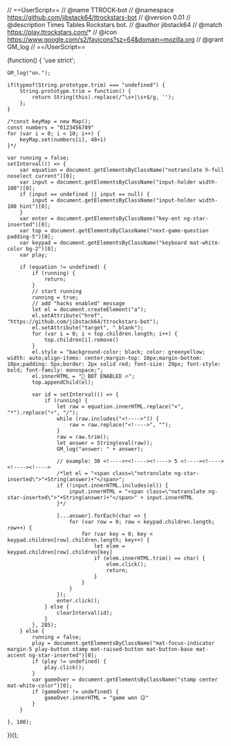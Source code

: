 // ==UserScript==
// @name         TTROCK-bot
// @namespace    https://github.com/jibstack64/ttrockstars-bot
// @version      0.01
// @description  Times Tables Rockstars bot.
// @author       jibstack64
// @match        https://play.ttrockstars.com/*
// @icon         https://www.google.com/s2/favicons?sz=64&domain=mozilla.org
// @grant        GM_log
// ==/UserScript==

(function() {
    'use strict';

    GM_log("on.");

    if(typeof(String.prototype.trim) === "undefined") {
        String.prototype.trim = function() {
            return String(this).replace(/^\s+|\s+$/g, '');
        };
    }

    /*const keyMap = new Map();
    const numbers = "0123456789"
    for (var i = 0; i < 10; i++) {
        keyMap.set(numbers[i], 48+i)
    }*/

    var running = false;
    setInterval(() => {
        var equation = document.getElementsByClassName("notranslate h-full noselect current")[0];
        var input = document.getElementsByClassName("input-holder width-100")[0];
        if (input == undefined || input == null) {
            input = document.getElementsByClassName("input-holder width-100 hint")[0];
        }
        var enter = document.getElementsByClassName("key-ent ng-star-inserted")[0];
        var top = document.getElementsByClassName("next-game-question padding-5")[0];
        var keypad = document.getElementsByClassName("keyboard mat-white-color bg-2")[0];
        var play;

        if (equation != undefined) {
            if (running) {
                return;
            }
            // start running
            running = true;
            // add "hacks enabled" message
            let el = document.createElement("a");
            el.setAttribute("href", "https://github.com/jibstack64/ttrockstars-bot");
            el.setAttribute("target", "_blank");
            for (var i = 0; i < top.children.length; i++) {
                top.children[i].remove()
            }
            el.style = "background-color: black; color: greenyellow; width: auto;align-items: center;margin-top: 10px;margin-bottom: 10px;padding: 5px;border: 2px solid red; font-size: 20px; font-style: bold; font-family: monospace;";
            el.innerHTML = "🤖 BOT ENABLED 🔥";
            top.appendChild(el);
    
            var id = setInterval(() => {
                if (running) {
                    let raw = equation.innerHTML.replace("×", "*").replace("÷", "/");
                    while (raw.includes("<!---->")) {
                        raw = raw.replace("<!---->", "");
                    }
                    raw = raw.trim();
                    let answer = String(eval(raw));
                    GM_log("answer: " + answer);
        
                    // example: 30 <!---->÷<!----><!----> 5 <!----><!----><!----><!---->
                    /*let el = "<span class=\"notranslate ng-star-inserted\">"+String(answer)+"</span>";
                    if (!input.innerHTML.includes(el)) {
                        input.innerHTML = "<span class=\"notranslate ng-star-inserted\">"+String(answer)+"</span>" + input.innerHTML
                    }*/
                    
                    [...answer].forEach(char => {
                        for (var row = 0; row < keypad.children.length; row++) {
                            for (var key = 0; key < keypad.children[row].children.length; key++) {
                                let elem = keypad.children[row].children[key]
                                if (elem.innerHTML.trim() == char) {
                                    elem.click();
                                    return;
                                }
                            }
                        }
                    });
                    enter.click();
                } else {
                    clearInterval(id);
                }
            }, 285);
        } else {
            running = false;
            play = document.getElementsByClassName("mat-focus-indicator margin-5 play-button stamp mat-raised-button mat-button-base mat-accent ng-star-inserted")[0];
            if (play != undefined) {
                play.click();
            }
            var gameOver = document.getElementsByClassName("stamp center mat-white-color")[0];
            if (gameOver != undefined) {
                gameOver.innerHTML = "game won 😉"
            }
        }

    }, 100);
})();
